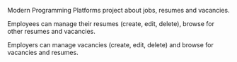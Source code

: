 Modern Programming Platforms project about jobs, resumes and vacancies.

Employees can manage their resumes (create, edit, delete), browse for other resumes and vacancies.

Employers can manage vacancies (create, edit, delete) and browse for vacancies and resumes.
